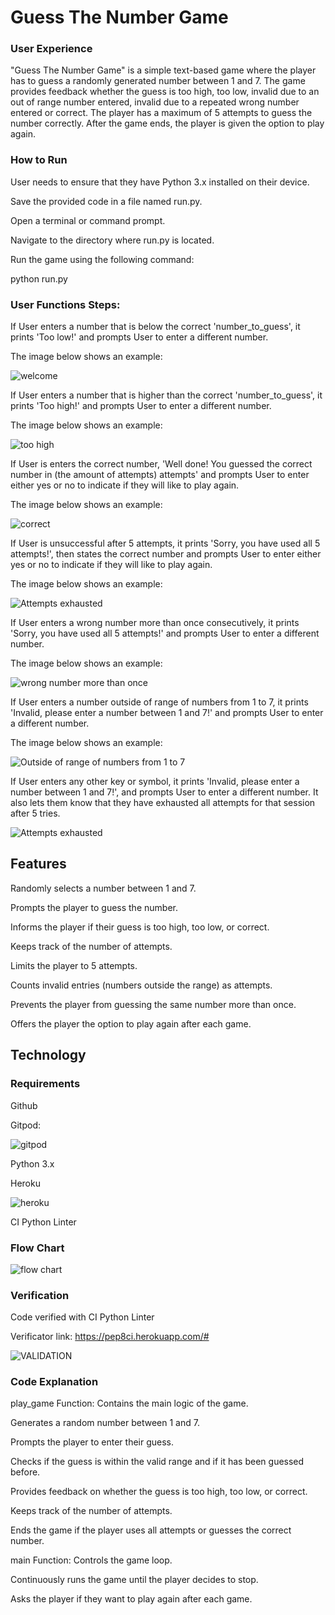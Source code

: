 # Guess The Number Game

### User Experience
"Guess The Number Game" is a simple text-based game where the player has to guess a randomly generated number between 1 and 7. The game provides feedback whether the guess is too high, too low, invalid due to an out of range number entered, invalid due to a repeated wrong number entered or correct. The player has a maximum of 5 attempts to guess the number correctly. After the game ends, the player is given the option to play again.

### How to Run

User needs to ensure that they have Python 3.x installed on their device.

Save the provided code in a file named run.py.

Open a terminal or command prompt.

Navigate to the directory where run.py is located.

Run the game using the following command:

python run.py

### User Functions Steps:

If User enters a number that is below the correct 'number_to_guess', it prints 'Too low!' and prompts User to enter a different number.

The image below shows an example:

![welcome](https://github.com/user-attachments/assets/f0003940-09ca-4a14-b20a-b444444fd821)

If User enters a number that is higher than the correct 'number_to_guess', it prints 'Too high!' and prompts User to enter a different number.

The image below shows an example:

![too high](https://github.com/user-attachments/assets/2357c186-bc1a-48e8-a6b7-69b7b1706257)

If User is enters the correct number, 'Well done! You guessed the correct number in (the amount of attempts) attempts' and prompts User to enter either yes or no to indicate if they will like to play again.

The image below shows an example:

![correct](https://github.com/user-attachments/assets/ee4124f1-eb0f-4651-a77d-1923a4e51358)

If User is unsuccessful after 5 attempts, it prints 'Sorry, you have used all 5 attempts!', then states the correct number and prompts User to enter either yes or no to indicate if they will like to play again.

The image below shows an example:

![Attempts exhausted](https://github.com/user-attachments/assets/18ff8063-cdd6-47f1-ade5-05974cbed1af)

If User enters a wrong number more than once consecutively, it prints 'Sorry, you have used all 5 attempts!' and prompts User to enter a different number.

The image below shows an example:

![wrong number more than once](https://github.com/user-attachments/assets/178d6b66-0baf-4b2f-9b63-284361394f93)

If User enters a number outside of range of numbers from 1 to 7, it prints 'Invalid, please enter a number between 1 and 7!' and prompts User to enter a different number.

The image below shows an example:

![Outside of range of numbers from 1 to 7](https://github.com/user-attachments/assets/b9d468fa-fad8-4ab6-8ef0-c6716fa0105d)

If User enters any other key or symbol, it prints 'Invalid, please enter a number between 1 and 7!', and prompts User to enter a different number. It also lets them know that they have exhausted all attempts for that session after 5 tries.

![Attempts exhausted](https://github.com/user-attachments/assets/6b9dd258-0782-4b18-acb7-3c48cef72aa7)

## Features

Randomly selects a number between 1 and 7.

Prompts the player to guess the number.

Informs the player if their guess is too high, too low, or correct.

Keeps track of the number of attempts.

Limits the player to 5 attempts.

Counts invalid entries (numbers outside the range) as attempts.

Prevents the player from guessing the same number more than once.

Offers the player the option to play again after each game.

## Technology

### Requirements

Github

Gitpod:

![gitpod](https://github.com/user-attachments/assets/7804e5d7-86f8-4285-a3b4-a4054711bbe9)

Python 3.x

Heroku

![heroku](https://github.com/user-attachments/assets/42ecd587-b015-4949-a8da-0489eeb26d38)

CI Python Linter

### Flow Chart

![flow chart](https://github.com/user-attachments/assets/ace95869-920d-4fd4-896d-485a39baec89)

### Verification

Code verified with CI Python Linter

Verificator link: https://pep8ci.herokuapp.com/#

![VALIDATION](https://github.com/user-attachments/assets/3bd9f09a-2aff-493e-ac06-4a6b912edf56)

### Code Explanation

play_game Function: Contains the main logic of the game.

Generates a random number between 1 and 7.

Prompts the player to enter their guess.

Checks if the guess is within the valid range and if it has been guessed before.

Provides feedback on whether the guess is too high, too low, or correct.

Keeps track of the number of attempts.

Ends the game if the player uses all attempts or guesses the correct number.

main Function: Controls the game loop.

Continuously runs the game until the player decides to stop.

Asks the player if they want to play again after each game.
